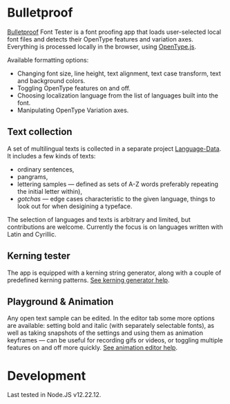 # Bulletproof

[Bulletproof](https://hyvyys.github.io/Bulletproof/) Font Tester is a font proofing app that loads user-selected local font files and detects their OpenType features and variation axes. Everything is processed locally in the browser, using [OpenType.js](https://github.com/opentypejs/opentype.js).

Available formatting options:
  
  * Changing font size, line height, text alignment, text case transform, text and background colors.
  * Toggling OpenType features on and off.
  * Choosing localization language from the list of languages built into the font.
  * Manipulating OpenType Variation axes.

## Text collection

A set of multilingual texts is collected in a separate project [Language-Data](https://github.com/hyvyys/language-data). It&nbsp;includes a few kinds of texts:

  * ordinary sentences,
  * pangrams,
  * lettering samples — defined as sets of A-Z words preferably repeating the&nbsp;initial letter within),
  * _gotchas_ — edge cases characteristic to the given language, things to look out for when desigining a typeface.

The selection of languages and texts is arbitrary and limited, but contributions are welcome. Currently the focus is on languages written with Latin and Cyrillic.

## Kerning tester

The app is equipped with a <router-link to="/kerning">kerning string generator</router-link>, along with a couple of predefined kerning patterns. [See kerning generator help](https://hyvyys.github.io/Bulletproof/help/kerning).

## Playground & Animation

Any open text sample can be edited. In the <router-link to="/editor">editor tab</router-link> some more options are available: setting bold and italic (with separately selectable fonts), as well as taking snapshots of the settings and using them as animation keyframes — can be useful for recording gifs or videos, or toggling multiple features on and off more quickly. [See animation editor help](https://hyvyys.github.io/Bulletproof/help/animation).

# Development

Last tested in Node.JS v12.22.12.